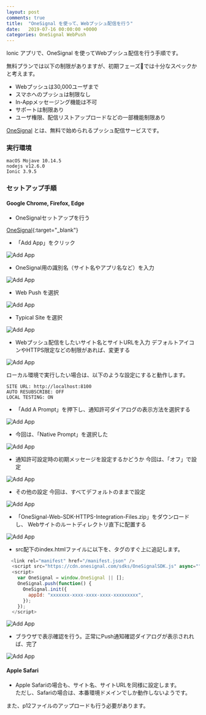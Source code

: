 ```yaml
---
layout: post
comments: true
title:  "OneSignal を使って、Webプッシュ配信を行う"
date:   2019-07-16 00:00:00 +0000
categories: OneSignal WebPush
---
```

Ionic アプリで、OneSignal を使ってWebプッシュ配信を行う手順です。

無料プランでは以下の制限がありますが、初期フェーズでは十分なスペックかと考えます。
- Webプッシュは30,000ユーザまで
- スマホへのプッシュは制限なし
- In-Appメッセージング機能は不可
- サポートは制限あり
- ユーザ権限、配信リストアップロードなどの一部機能制限あり

[OneSignal][onesignal] とは、無料で始められるプッシュ配信サービスです。

### 実行環境

```
macOS Mojave 10.14.5
nodejs v12.6.0
Ionic 3.9.5
```

### セットアップ手順

#### Google Chrome, Firefox, Edge

- OneSignalセットアップを行う

[OneSignal](https://app.onesignal.com/signup){:target="_blank"}

- 「Add App」をクリック

![Add App](/assets/images/setup-onesignal/000.png)

- OneSignal用の識別名（サイト名やアプリ名など）を入力

![Add App](/assets/images/setup-onesignal/001.png)

- Web Push を選択

![Add App](/assets/images/setup-onesignal/002.png)

- Typical Site を選択

![Add App](/assets/images/setup-onesignal/003-1.png)

- Webプッシュ配信をしたいサイト名とサイトURLを入力
デフォルトアイコンやHTTPS限定などの制限があれば、変更する

![Add App](/assets/images/setup-onesignal/003-2.png)

ローカル環境で実行したい場合は、以下のような設定にすると動作します。

```
SITE URL: http://localhost:8100
AUTO RESUBSCRIBE: OFF
LOCAL TESTING: ON
```

- 「Add A Prompt」を押下し、通知許可ダイアログの表示方法を選択する

![Add App](/assets/images/setup-onesignal/003-3.png)

- 今回は、「Native Prompt」を選択した

![Add App](/assets/images/setup-onesignal/003-4.png)

- 通知許可設定時の初期メッセージを設定するかどうか
今回は、「オフ」で設定

![Add App](/assets/images/setup-onesignal/003-5.png)

- その他の設定
今回は、すべてデフォルトのままで設定

![Add App](/assets/images/setup-onesignal/003-6.png)

- 「OneSignal-Web-SDK-HTTPS-Integration-Files.zip」をダウンロードし、
Webサイトのルートディレクトリ直下に配置する

![Add App](/assets/images/setup-onesignal/004.png)

- src配下のindex.htmlファイルに以下を、</head>タグのすぐ上に追記します。

```javascript
　<link rel="manifest" href="/manifest.json" />
  <script src="https://cdn.onesignal.com/sdks/OneSignalSDK.js" async=""></script>
  <script>
    var OneSignal = window.OneSignal || [];
    OneSignal.push(function() {
      OneSignal.init({
        appId: "xxxxxxx-xxxx-xxxx-xxxx-xxxxxxxxx",
      });
    });
  </script>
```

![Add App](/assets/images/setup-onesignal/005.png)

- ブラウザで表示確認を行う。正常にPush通知確認ダイアログが表示されれば、完了

![Add App](/assets/images/setup-onesignal/006.png)


#### Apple Safari

- Apple Safariの場合も、サイト名、サイトURLを同様に設定します。  
ただし、Safariの場合は、本番環境ドメインでしか動作しないようです。

また、p12ファイルのアップロードも行う必要があります。



[onesignal]: https://onesignal.com/
[onesignal-setup]: https://app.onesignal.com/signup